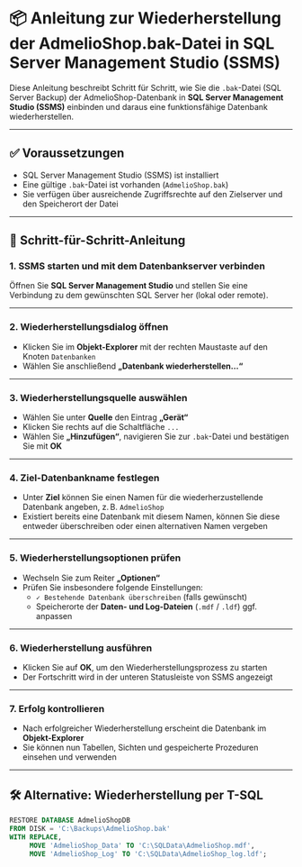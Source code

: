 # 📦 Anleitung zur Wiederherstellung der AdmelioShop.bak-Datei in SQL Server Management Studio (SSMS)

Diese Anleitung beschreibt Schritt für Schritt, wie Sie die `.bak`-Datei (SQL Server Backup) der AdmelioShop-Datenbank in **SQL Server Management Studio (SSMS)** einbinden und daraus eine funktionsfähige Datenbank wiederherstellen.

---

## ✅ Voraussetzungen

- SQL Server Management Studio (SSMS) ist installiert  
- Eine gültige `.bak`-Datei ist vorhanden (`AdmelioShop.bak`)  
- Sie verfügen über ausreichende Zugriffsrechte auf den Zielserver und den Speicherort der Datei  

---

## 🧭 Schritt-für-Schritt-Anleitung

### 1. SSMS starten und mit dem Datenbankserver verbinden
Öffnen Sie **SQL Server Management Studio** und stellen Sie eine Verbindung zu dem gewünschten SQL Server her (lokal oder remote).

---

### 2. Wiederherstellungsdialog öffnen
- Klicken Sie im **Objekt-Explorer** mit der rechten Maustaste auf den Knoten `Datenbanken`
- Wählen Sie anschließend **„Datenbank wiederherstellen…“**

---

### 3. Wiederherstellungsquelle auswählen
- Wählen Sie unter **Quelle** den Eintrag **„Gerät“**
- Klicken Sie rechts auf die Schaltfläche `...`
- Wählen Sie **„Hinzufügen“**, navigieren Sie zur `.bak`-Datei und bestätigen Sie mit **OK**

---

### 4. Ziel-Datenbankname festlegen
- Unter **Ziel** können Sie einen Namen für die wiederherzustellende Datenbank angeben, z. B. `AdmelioShop`
- Existiert bereits eine Datenbank mit diesem Namen, können Sie diese entweder überschreiben oder einen alternativen Namen vergeben

---

### 5. Wiederherstellungsoptionen prüfen
- Wechseln Sie zum Reiter **„Optionen“**
- Prüfen Sie insbesondere folgende Einstellungen:
  - `✓ Bestehende Datenbank überschreiben` (falls gewünscht)
  - Speicherorte der **Daten- und Log-Dateien** (`.mdf` / `.ldf`) ggf. anpassen

---

### 6. Wiederherstellung ausführen
- Klicken Sie auf **OK**, um den Wiederherstellungsprozess zu starten
- Der Fortschritt wird in der unteren Statusleiste von SSMS angezeigt

---

### 7. Erfolg kontrollieren
- Nach erfolgreicher Wiederherstellung erscheint die Datenbank im **Objekt-Explorer**
- Sie können nun Tabellen, Sichten und gespeicherte Prozeduren einsehen und verwenden

---

## 🛠️ Alternative: Wiederherstellung per T-SQL

```sql
RESTORE DATABASE AdmelioShopDB
FROM DISK = 'C:\Backups\AdmelioShop.bak'
WITH REPLACE,
     MOVE 'AdmelioShop_Data' TO 'C:\SQLData\AdmelioShop.mdf',
     MOVE 'AdmelioShop_Log' TO 'C:\SQLData\AdmelioShop_log.ldf';
